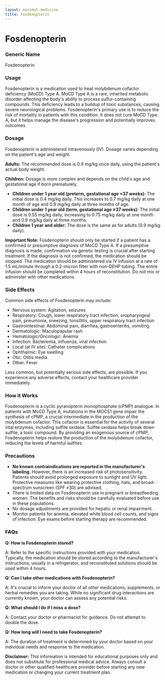 ```yaml
---
layout: minimal-medicine
title: Fosdenopterin
---
```


# Fosdenopterin
### Generic Name
Fosdenopterin

### Usage

Fosdenopterin is a medication used to treat molybdenum cofactor deficiency (MoCD) Type A.  MoCD Type A is a rare, inherited metabolic disorder affecting the body's ability to process sulfur-containing compounds.  This deficiency leads to a buildup of toxic substances, causing severe neurological problems.  Fosdenopterin's primary use is to reduce the risk of mortality in patients with this condition.  It does not cure MoCD Type A, but it helps manage the disease's progression and potentially improves outcomes.


### Dosage

Fosdenopterin is administered intravenously (IV). Dosage varies depending on the patient's age and weight.

**Adults:** The recommended dose is 0.9 mg/kg once daily, using the patient's actual body weight.

**Children:** Dosage is more complex and depends on the child's age and gestational age if born prematurely.

* **Children under 1 year old (preterm, gestational age <37 weeks):**  The initial dose is 0.4 mg/kg daily. This increases to 0.7 mg/kg daily at one month of age and 0.9 mg/kg daily at three months of age.
* **Children under 1 year old (term, gestational age ≥37 weeks):** The initial dose is 0.55 mg/kg daily, increasing to 0.75 mg/kg daily at one month and 0.9 mg/kg daily at three months.
* **Children 1 year and older:** The dose is the same as for adults (0.9 mg/kg daily).

**Important Note:** Fosdenopterin should only be started if a patient has a confirmed or presumptive diagnosis of MoCD Type A.  If a presumptive diagnosis is made, confirmation via genetic testing is crucial after starting treatment. If the diagnosis is not confirmed, the medication should be stopped.  The medication should be administered via IV infusion at a rate of 1.5 mL/minute through a 0.2-micron filter with non-DEHP tubing.  The entire infusion should be completed within 4 hours of reconstitution.  Do not mix or administer with other medications.


### Side Effects

Common side effects of Fosdenopterin may include:

* Nervous system: Agitation, seizures
* Respiratory: Cough, lower respiratory tract infection, oropharyngeal pain, pneumonia, sneezing, tonsillitis, upper respiratory tract infection
* Gastrointestinal: Abdominal pain, diarrhea, gastroenteritis, vomiting
* Dermatologic: Maculopapular rash
* Hematologic/Oncologic: Anemia
* Infection: Bacteremia, influenza, viral infection
* Local (at IV site): Catheter complications
* Ophthalmic: Eye swelling
* Otic: Otitis media
* Other: Fever


Less common, but potentially serious side effects, are possible.  If you experience any adverse effects, contact your healthcare provider immediately.

### How it Works

Fosdenopterin is a cyclic pyranopterin monophosphate (cPMP) analogue.  In patients with MoCD Type A, mutations in the MOCS1 gene impair the synthesis of cPMP, a crucial intermediate in the production of the molybdenum cofactor. This cofactor is essential for the activity of several vital enzymes, including sulfite oxidase.  Sulfite oxidase helps break down sulfite, a toxic compound.  By providing an exogenous source of cPMP, Fosdenopterin helps restore the production of the molybdenum cofactor, reducing the levels of harmful sulfites.


### Precautions

* **No known contraindications are reported in the manufacturer's labeling.** However, there is an increased risk of photosensitivity. Patients should avoid prolonged exposure to sunlight and UV light.  Protective measures like wearing protective clothing, hats, and broad-spectrum sunscreen (SPF ≥30) are advised.
* There is limited data on Fosdenopterin use in pregnant or breastfeeding women. The benefits and risks should be carefully evaluated before use in these populations.
* No dosage adjustments are provided for hepatic or renal impairment.
* Monitor patients for anemia, elevated white blood cell counts, and signs of infection. Eye exams before starting therapy are recommended.


### FAQs

**Q: How is Fosdenopterin stored?**

A:  Refer to the specific instructions provided with your medication. Typically, the medication should be stored according to the manufacturer's instructions, usually in a refrigerator, and reconstituted solutions should be used within 4 hours.

**Q: Can I take other medications with Fosdenopterin?**

A:  It's crucial to inform your doctor of all other medications, supplements, or herbal remedies you are taking.  While no significant drug interactions are currently known, your doctor can assess any potential risks.


**Q: What should I do if I miss a dose?**

A:  Contact your doctor or pharmacist for guidance.  Do not attempt to double the dose.

**Q:  How long will I need to take Fosdenopterin?**

A:  The duration of treatment is determined by your doctor based on your individual needs and response to the medication.


**Disclaimer:** This information is intended for educational purposes only and does not substitute for professional medical advice. Always consult a doctor or other qualified healthcare provider before starting any new medication or changing your current treatment plan.
